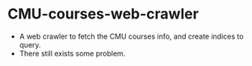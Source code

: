 # CMU-courses-web-crawler

- A web crawler to fetch the CMU courses info, and create indices to query.
- There still exists some problem.  
